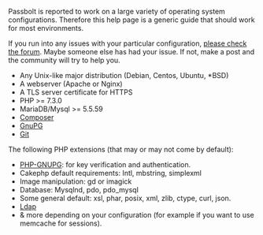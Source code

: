 Passbolt is reported to work on a large variety of operating system configurations.
Therefore this help page is a generic guide that should work for most environments.

If you run into any issues with your particular configuration,
[please check the forum](https://community.passbolt.com/c/installation-issues).
Maybe someone else has had your issue. If not, make a post and the community will try to help you.

- Any Unix-like major distribution (Debian, Centos, Ubuntu, *BSD)
- A webserver (Apache or Nginx)
- A TLS server certificate for HTTPS
- PHP >= 7.3.0
- MariaDB/Mysql >= 5.5.59
- [Composer](https://getcomposer.org/download/)
- [GnuPG](https://gnupg.org/)
- [Git](https://git-scm.com/)

The following PHP extensions (that may or may not come by default):
- [PHP-GNUPG](http://php.net/manual/en/gnupg.installation.php): for key verification and authentication.
- Cakephp default requirements: Intl, mbstring, simplexml
- Image manipulation: gd or imagick
- Database: Mysqlnd, pdo, pdo_mysql
- Some general default: xsl, phar, posix, xml, zlib, ctype, curl, json.
- [Ldap](https://secure.php.net/manual/en/ldap.installation.php)
- & more depending on your configuration (for example if you want to use memcache for sessions).
